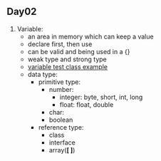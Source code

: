 Day02
---
1. Variable:
   * an area in memory which can keep a value 
   * declare first, then use
   * can be valid and being used in a {}
   * weak type and strong type
   * [variable test class example](../Codes/VariableTest.java)
   * data type:
     * primitive type:
       * number: 
         * integer: byte, short, int, long
         * float: float, double
       * char:
       * boolean
     * reference type:
       * class
       * interface
       * array(__[ ]__)